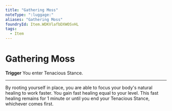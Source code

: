```yaml
---
title: "Gathering Moss"
noteType: ":luggage:"
aliases: "Gathering Moss"
foundryId: Item.WDKVlafbDXWOSvHL
tags:
  - Item
---
```


# Gathering Moss

**Trigger** You enter Tenacious Stance.

* * *

By rooting yourself in place, you are able to focus your body's natural healing to work faster. You gain fast healing equal to your level. This fast healing remains for 1 minute or until you end your Tenacious Stance, whichever comes first.
